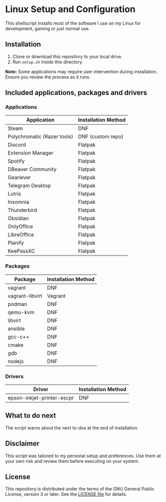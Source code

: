 # Linux Setup and Configuration
This shellscript installs most of the software I use on my Linux for development, gaming or just normal use.

## Installation
1. Clone or download this repository to your local drive.
2. Run `setup.sh` inside this directory.

**Note:** Some applications may require user intervention during installation. Ensure you review the process as it runs.

## Included applications, packages and drivers

### Applications

| Application                | Installation Method |
|----------------------------|--------------------|
| Steam                      | DNF                |
| Polychromatic (Razer tools)| DNF (custom repo)  |
| Discord                    | Flatpak            |
| Extension Manager          | Flatpak            |
| Spotify                    | Flatpak            |
| DBeaver Community          | Flatpak            |
| Gearlever                  | Flatpak            |
| Telegram Desktop           | Flatpak            |
| Lutris                     | Flatpak            |
| Insomnia                   | Flatpak            |
| Thunderbird                | Flatpak            |
| Obsidian                   | Flatpak            |
| OnlyOffice                 | Flatpak            |
| LibreOffice                | Flatpak            |
| Planify                    | Flatpak            |
| KeePassXC                  | Flatpak            |

### Packages

| Package                    | Installation Method |
|----------------------------|--------------------|
| vagrant                    | DNF                |
| vagrant-libvirt            | Vagrant            |
| podman                     | DNF                |
| qemu-kvm                   | DNF                |
| libvirt                    | DNF                |
| ansible                    | DNF                |
| gcc-c++                    | DNF                |
| cmake                      | DNF                |
| gdb                        | DNF                |
| nodejs                     | DNF                |

### Drivers

| Driver                     | Installation Method |
|----------------------------|--------------------|
| epson-inkjet-printer-escpr | DNF                |

## What to do next
The script warns about the next to-dos at the end of installation.

## Disclaimer
This script was tailored to my personal setup and preferences. Use them at your own risk and review them before executing on your system.

## License
This repository is distributed under the terms of the GNU General Public License, version 3 or later. See the [LICENSE file](LICENSE) for details.
